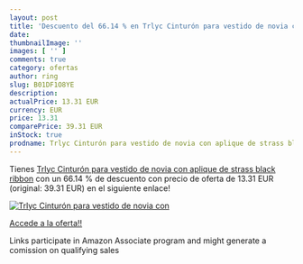 ```yaml
---
layout: post
title: 'Descuento del 66.14 % en Trlyc Cinturón para vestido de novia con'
date: 
thumbnailImage: ''
images: [ '' ]
comments: true
category: ofertas
author: ring
slug: B01DF1O8YE
description:
actualPrice: 13.31 EUR
currency: EUR
price: 13.31
comparePrice: 39.31 EUR
inStock: true
prodname: Trlyc Cinturón para vestido de novia con aplique de strass black ribbon
---
```


Tienes [Trlyc Cinturón para vestido de novia con aplique de strass black ribbon](https://www.amazon.es/dp/B01DF1O8YE/?tag=tolees-21) con un 66.14 % de descuento con precio de oferta de 13.31 EUR (original: 39.31 EUR) en el siguiente enlace!

[![Trlyc Cinturón para vestido de novia con]()](https://www.amazon.es/dp/B01DF1O8YE/?tag=tolees-21)

[Accede a la oferta!!](https://www.amazon.es/dp/B01DF1O8YE/?tag=tolees-21)

Links participate in Amazon Associate program and might generate a comission on qualifying sales


